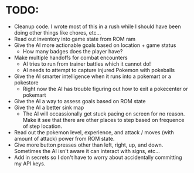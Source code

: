 # TODO:
- Cleanup code. I wrote most of this in a rush while I should have been doing other things like chores, etc...
- Read out inventory into game state from ROM ram
- Give the AI more actionable goals based on location + game status
  - How many badges does the player have?
- Make multiple handoffs for combat encounters
  - AI tries to run from trainer battles which it cannot do!
  - AI needs to attempt to capture injured Pokemon with pokeballs
- Give the AI smarter intelligence when it runs into a pokemart or a pokestore
  - Right now the AI has trouble figuring out how to exit a pokecenter or
    pokemart
- Give the AI a way to assess goals based on ROM state
- Give the AI a better sink map
  - The AI will occassionally get stuck pacing on screen for no reason. Make it
    see that there are other places to step based on frequence of step location.
- Read out the pokemon level, experience, and attack / moves (with amount of
  attack) power from ROM state.
- Give more button presses other than left, right, up, and down. Sometimes the
  AI isn't aware it can interact with signs, etc...
- Add in secrets so I don't have to worry about accidentally committing my API
  keys.